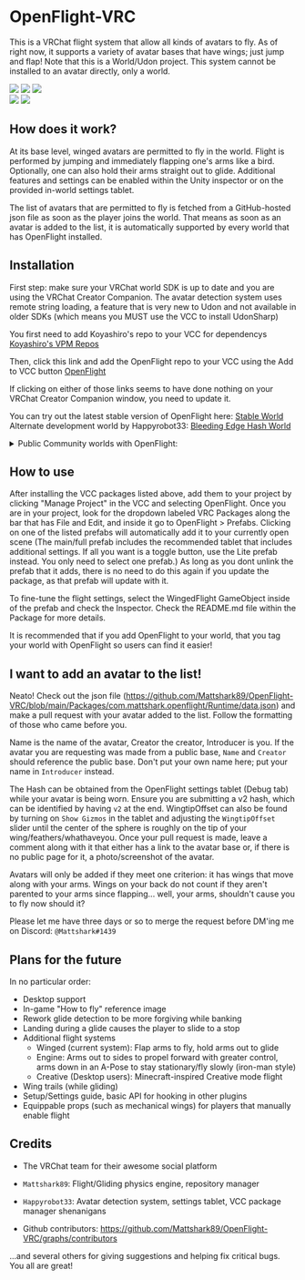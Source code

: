 # OpenFlight-VRC

This is a VRChat flight system that allow all kinds of avatars to fly. As of right now, it supports a variety of avatar bases that have wings; just jump and flap!
Note that this is a World/Udon project. This system cannot be installed to an avatar directly, only a world.

![](https://byob.yarr.is/Mattshark89/OpenFlight-VRC/unique_avatar_count)
![](https://byob.yarr.is/Mattshark89/OpenFlight-VRC/total_avatar_count)
![](https://byob.yarr.is/Mattshark89/OpenFlight-VRC/unique_hash_count)  
![](https://byob.yarr.is/Mattshark89/OpenFlight-VRC/todo_count)
![](https://byob.yarr.is/Mattshark89/OpenFlight-VRC/current_release_downloads)

## How does it work?

At its base level, winged avatars are permitted to fly in the world. Flight is performed by jumping and immediately flapping one's arms like a bird. Optionally, one can also hold their arms straight out to glide. Additional features and settings can be enabled within the Unity inspector or on the provided in-world settings tablet.

The list of avatars that are permitted to fly is fetched from a GitHub-hosted json file as soon as the player joins the world. That means as soon as an avatar is added to the list, it is automatically supported by every world that has OpenFlight installed.


## Installation

First step: make sure your VRChat world SDK is up to date and you are using the VRChat Creator Companion. The avatar detection system uses remote string loading, a feature that is very new to Udon and not available in older SDKs (which means you MUST use the VCC to install UdonSharp)

You first need to add Koyashiro's repo to your VCC for dependencys
[Koyashiro's VPM Repos](https://vpm.koyashiro.net/install)

Then, click this link and add the OpenFlight repo to your VCC using the Add to VCC button
[OpenFlight](https://mattshark89.github.io/OpenFlight-VRC/?install=true)

If clicking on either of those links seems to have done nothing on your VRChat Creator Companion window, you need to update it.

You can try out the latest stable version of OpenFlight here: [Stable World](https://vrchat.com/home/launch?worldId=wrld_e61cba97-a1a9-4c53-93d2-7bb77240a2e7)<br>
Alternate development world by Happyrobot33: [Bleeding Edge Hash World](https://vrchat.com/home/launch?worldId=wrld_ef75dcc8-02fa-43ef-8f42-7b8159783d3d)<br>

<details>
<summary>Public Community worlds with OpenFlight:</summary>

- [Featherdale - Chipori Village](https://vrchat.com/home/world/wrld_fe48b7d3-1eb7-4e4c-9d8a-97da1d14a4e4)
  - No Tablet in world, just toggle button
- [Clone Ship](https://vrchat.com/home/world/wrld_2a9832e0-1b68-4a4b-9905-c7d54dc02a69)
  - Tablet in world, but indoors
</details>

## How to use

After installing the VCC packages listed above, add them to your project by clicking "Manage Project" in the VCC and selecting OpenFlight. Once you are in your project, look for the dropdown labeled VRC Packages along the bar that has File and Edit, and inside it go to OpenFlight > Prefabs. Clicking on one of the listed prefabs will automatically add it to your currently open scene (The main/full prefab includes the recommended tablet that includes additional settings. If all you want is a toggle button, use the Lite prefab instead. You only need to select one prefab.) As long as you dont unlink the prefab that it adds, there is no need to do this again if you update the package, as that prefab will update with it.

To fine-tune the flight settings, select the WingedFlight GameObject inside of the prefab and check the Inspector. Check the README.md file within the Package for more details.

It is recommended that if you add OpenFlight to your world, that you tag your world with OpenFlight so users can find it easier!

## I want to add an avatar to the list!

Neato! Check out the json file (https://github.com/Mattshark89/OpenFlight-VRC/blob/main/Packages/com.mattshark.openflight/Runtime/data.json) and make a pull request with your avatar added to the list. Follow the formatting of those who came before you.

Name is the name of the avatar, Creator the creator, Introducer is you. If the avatar you are requesting was made from a public base, `Name` and `Creator` should reference the public base. Don't put your own name here; put your name in `Introducer` instead.

The Hash can be obtained from the OpenFlight settings tablet (Debug tab) while your avatar is being worn. Ensure you are submitting a v2 hash, which can be identified by having `v2` at the end. WingtipOffset can also be found by turning on `Show Gizmos` in the tablet and adjusting the `WingtipOffset` slider until the center of the sphere is roughly on the tip of your wing/feathers/whathaveyou.
Once your pull request is made, leave a comment along with it that either has a link to the avatar base or, if there is no public page for it, a photo/screenshot of the avatar.

Avatars will only be added if they meet one criterion: it has wings that move along with your arms. Wings on your back do not count if they aren't parented to your arms since flapping... well, your arms, shouldn't cause you to fly now should it?

Please let me have three days or so to merge the request before DM'ing me on Discord: `@Mattshark#1439`


## Plans for the future

In no particular order:
- Desktop support
- In-game "How to fly" reference image
- Rework glide detection to be more forgiving while banking
- Landing during a glide causes the player to slide to a stop
- Additional flight systems
  - Winged (current system): Flap arms to fly, hold arms out to glide
  - Engine: Arms out to sides to propel forward with greater control, arms down in an A-Pose to stay stationary/fly slowly (iron-man style)
  - Creative (Desktop users): Minecraft-inspired Creative mode flight
- Wing trails (while gliding)
- Setup/Settings guide, basic API for hooking in other plugins
- Equippable props (such as mechanical wings) for players that manually enable flight


## Credits

- The VRChat team for their awesome social platform

- `Mattshark89`: Flight/Gliding physics engine, repository manager

- `Happyrobot33`: Avatar detection system, settings tablet, VCC package manager shenanigans

- Github contributors: https://github.com/Mattshark89/OpenFlight-VRC/graphs/contributors

...and several others for giving suggestions and helping fix critical bugs. You all are great!
